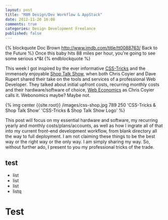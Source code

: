 ```yaml
---
layout: post
title: "M8M Design/Dev Workflow & AppStack"
date: 2012-11-20 16:08
comments: true
categories: Design Development Freelance
published: false
---
```


{% blockquote Doc Brown http://www.imdb.com/title/tt0088763/ Back to the Future %}
Once this baby hits 88 miles per hour, you're going to see some serious s*&t
{% endblockquote %}

This week I got inspired by the ever informative [CSS-Tricks](http://css-tricks.com) and the immensely enjoyable [Shop Talk Show](http://shoptalkshow.com/), when both Chris Coyier and Dave Rupert shared their take on the tools and services of a professional Web Developer. They talked about <!-- more -->initial upfront costs, recurring monthly costs and their hardware/software of choice, [Web Economics](http://css-tricks.com/web-developer-economics-monthly-service-costs/) as Chris Coyier calls it. Webonomics maybe? Maybe not.

{% img center {{site.root}} /images/css-shop.jpg 789 250 'CSS-Tricks & Shop Talk Show' 'CSS-Tricks & Shop Talk Show Logo' %}

This post will focus on my essential hardware and software, my recurring yearly and monthly costs/plans/accounts, as well as how I ingrate all of that into my current front-end development workflow, from blank directory all the way to full deployment. I am not claiming these things to be the best way or the right way or the only way. I am simply sharing my way. So, without further ado, I present to you my professional tricks of the trade.

## test ##
- list
- list
- list
- listq


# Test #

<div id="WellEmbeddedList_50c6a0a4e4b06a2fa315f20b"></div>
<script src="//well.io/embed/50c6a0a4e4b06a2fa315f20b.js" async="async" defer="defer"></script>
